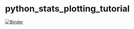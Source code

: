 # python_stats_plotting_tutorial
[![Binder](https://mybinder.org/badge_logo.svg)](https://mybinder.org/v2/gh/ksorathia23/python_stats_plotting_tutorial/HEAD)

